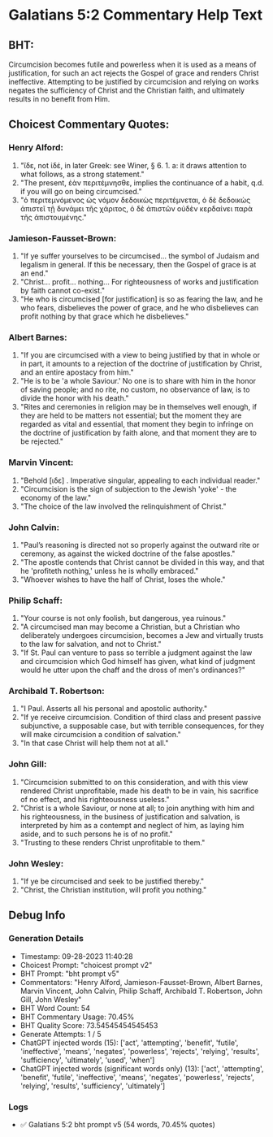 # Galatians 5:2 Commentary Help Text

## BHT:
Circumcision becomes futile and powerless when it is used as a means of justification, for such an act rejects the Gospel of grace and renders Christ ineffective. Attempting to be justified by circumcision and relying on works negates the sufficiency of Christ and the Christian faith, and ultimately results in no benefit from Him.

## Choicest Commentary Quotes:
### Henry Alford:
1. "ἴδε, not ἰδέ, in later Greek: see Winer, § 6. 1. a: it draws attention to what follows, as a strong statement." 
2. "The present, ἐὰν περιτέμνησθε, implies the continuance of a habit, q.d. if you will go on being circumcised." 
3. "ὁ περιτεμνόμενος ὡς νόμον δεδοικὼς περιτέμνεται, ὁ δὲ δεδοικὼς ἀπιστεῖ τῇ δυνάμει τῆς χάριτος, ὁ δὲ ἀπιστῶν οὐδὲν κερδαίνει παρὰ τῆς ἀπιστουμένης."

### Jamieson-Fausset-Brown:
1. "If ye suffer yourselves to be circumcised... the symbol of Judaism and legalism in general. If this be necessary, then the Gospel of grace is at an end."
2. "Christ... profit... nothing... For righteousness of works and justification by faith cannot co-exist."
3. "He who is circumcised [for justification] is so as fearing the law, and he who fears, disbelieves the power of grace, and he who disbelieves can profit nothing by that grace which he disbelieves."

### Albert Barnes:
1. "If you are circumcised with a view to being justified by that in whole or in part, it amounts to a rejection of the doctrine of justification by Christ, and an entire apostacy from him."
2. "He is to be 'a whole Saviour.' No one is to share with him in the honor of saving people; and no rite, no custom, no observance of law, is to divide the honor with his death."
3. "Rites and ceremonies in religion may be in themselves well enough, if they are held to be matters not essential; but the moment they are regarded as vital and essential, that moment they begin to infringe on the doctrine of justification by faith alone, and that moment they are to be rejected."

### Marvin Vincent:
1. "Behold [ιδε] . Imperative singular, appealing to each individual reader."
2. "Circumcision is the sign of subjection to the Jewish 'yoke' - the economy of the law."
3. "The choice of the law involved the relinquishment of Christ."

### John Calvin:
1. "Paul’s reasoning is directed not so properly against the outward rite or ceremony, as against the wicked doctrine of the false apostles."
2. "The apostle contends that Christ cannot be divided in this way, and that he 'profiteth nothing,' unless he is wholly embraced."
3. "Whoever wishes to have the half of Christ, loses the whole."

### Philip Schaff:
1. "Your course is not only foolish, but dangerous, yea ruinous."
2. "A circumcised man may become a Christian, but a Christian who deliberately undergoes circumcision, becomes a Jew and virtually trusts to the law for salvation, and not to Christ."
3. "If St. Paul can venture to pass so terrible a judgment against the law and circumcision which God himself has given, what kind of judgment would he utter upon the chaff and the dross of men's ordinances?"

### Archibald T. Robertson:
1. "I Paul. Asserts all his personal and apostolic authority."
2. "If ye receive circumcision. Condition of third class and present passive subjunctive, a supposable case, but with terrible consequences, for they will make circumcision a condition of salvation."
3. "In that case Christ will help them not at all."

### John Gill:
1. "Circumcision submitted to on this consideration, and with this view rendered Christ unprofitable, made his death to be in vain, his sacrifice of no effect, and his righteousness useless."
2. "Christ is a whole Saviour, or none at all; to join anything with him and his righteousness, in the business of justification and salvation, is interpreted by him as a contempt and neglect of him, as laying him aside, and to such persons he is of no profit."
3. "Trusting to these renders Christ unprofitable to them."

### John Wesley:
1. "If ye be circumcised and seek to be justified thereby." 
2. "Christ, the Christian institution, will profit you nothing."


## Debug Info
### Generation Details
- Timestamp: 09-28-2023 11:40:28
- Choicest Prompt: "choicest prompt v2"
- BHT Prompt: "bht prompt v5"
- Commentators: "Henry Alford, Jamieson-Fausset-Brown, Albert Barnes, Marvin Vincent, John Calvin, Philip Schaff, Archibald T. Robertson, John Gill, John Wesley"
- BHT Word Count: 54
- BHT Commentary Usage: 70.45%
- BHT Quality Score: 73.54545454545453
- Generate Attempts: 1 / 5
- ChatGPT injected words (15):
	['act', 'attempting', 'benefit', 'futile', 'ineffective', 'means', 'negates', 'powerless', 'rejects', 'relying', 'results', 'sufficiency', 'ultimately', 'used', 'when']
- ChatGPT injected words (significant words only) (13):
	['act', 'attempting', 'benefit', 'futile', 'ineffective', 'means', 'negates', 'powerless', 'rejects', 'relying', 'results', 'sufficiency', 'ultimately']

### Logs
- ✅ Galatians 5:2 bht prompt v5 (54 words, 70.45% quotes)